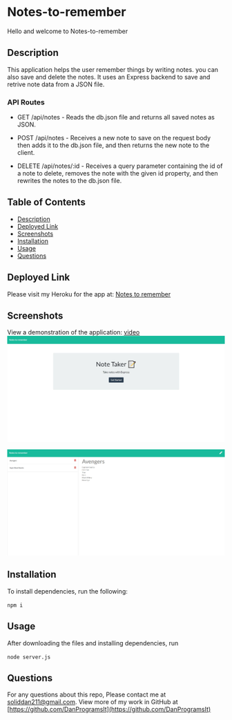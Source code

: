 # Notes-to-remember

Hello and welcome to Notes-to-remember

## Description

This application helps the user remember things by writing notes. you can also save and delete the notes. It uses an Express backend to save and retrive note data from a JSON file.


### API Routes

* GET /api/notes - Reads the db.json file and returns all saved notes as JSON.

* POST /api/notes - Receives a new note to save on the request body then adds it to the db.json file, and then returns the new note to the client.

* DELETE /api/notes/:id - Receives a query parameter containing the id of a note to delete, removes the note with the given id property, and then rewrites the notes to the db.json file.


## Table of Contents

* [Description](#description)
* [Deployed Link](#deployed-link)
* [Screenshots](#screenshots)
* [Installation](#installation)
* [Usage](#usage)
* [Questions](#questions)


## Deployed Link

Please visit my Heroku for the app at:  [Notes to remember](https://notestoremember.herokuapp.com/)


## Screenshots

View a demonstration of the application: [video](https://drive.google.com/file/d/14d_uskaSrLH1HjBIBS6yPgbl8re0DF-p/view)
![Notes to remember pic 2](/public/assets/images/Note%20taker%20begining.jpg)

![Notes to remember pic](/public/assets/images/Notes%20saved.jpg)



## Installation

To install dependencies, run the following:

`
npm i
`

## Usage

After downloading the files and installing dependencies, run 

`
node server.js
`

## Questions

For any questions about this repo, Please contact me at [soliddan211@gmail.com](mailto:soliddan211@gmail.com). View more of my work in GitHub at [https://github.com/DanProgramsIt](https://github.com/DanProgramsIt) 
